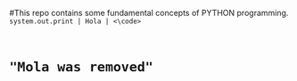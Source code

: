 #This repo contains some fundamental concepts of PYTHON programming.
<code>
	system.out.print | Hola |
<\code>
# "Mola was removed"
